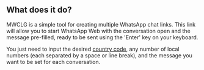 <h2>What does it do?</h2>
<p>
  MWCLG is a simple tool for creating multiple WhatsApp chat links. 
  This link will allow you to start WhatsApp Web with the conversation
  open and the message pre-filled, ready to be sent using the 'Enter' key on your keyboard.
</p>
<p>
  You just need to input the desired <a href="https://en.wikipedia.org/wiki/List_of_country_calling_codes">country code</a>,
  any number of local numbers (each separated by a space or line break), and the message you want to be set for each conversation.
</p>
